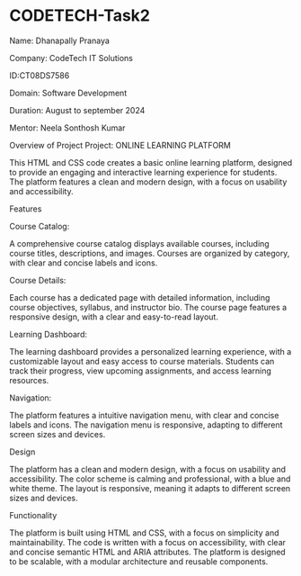 # CODETECH-Task2
Name: Dhanapally Pranaya

Company: CodeTech IT Solutions

ID:CT08DS7586

Domain: Software Development

Duration: August to september 2024

Mentor: Neela Sonthosh Kumar

Overview of Project Project: 
ONLINE LEARNING PLATFORM

This HTML and CSS code creates a basic online learning platform, designed to provide an engaging and interactive learning experience for students. The platform features a clean and modern design, with a focus on usability and accessibility.

Features

Course Catalog:

A comprehensive course catalog displays available courses, including course titles, descriptions, and images.
Courses are organized by category, with clear and concise labels and icons.

Course Details:

Each course has a dedicated page with detailed information, including course objectives, syllabus, and instructor bio.
The course page features a responsive design, with a clear and easy-to-read layout.

Learning Dashboard:

The learning dashboard provides a personalized learning experience, with a customizable layout and easy access to course materials.
Students can track their progress, view upcoming assignments, and access learning resources.

Navigation:

The platform features a intuitive navigation menu, with clear and concise labels and icons.
The navigation menu is responsive, adapting to different screen sizes and devices.

Design

The platform has a clean and modern design, with a focus on usability and accessibility.
The color scheme is calming and professional, with a blue and white theme.
The layout is responsive, meaning it adapts to different screen sizes and devices.

Functionality

The platform is built using HTML and CSS, with a focus on simplicity and maintainability.
The code is written with a focus on accessibility, with clear and concise semantic HTML and ARIA attributes.
The platform is designed to be scalable, with a modular architecture and reusable components.




